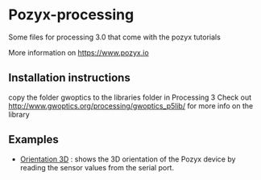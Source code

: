# Pozyx-processing
Some files for processing 3.0 that come with the pozyx tutorials

More information on https://www.pozyx.io

## Installation instructions
copy the folder gwoptics to the libraries folder in Processing 3
Check out http://www.gwoptics.org/processing/gwoptics_p5lib/ for more info on the library

## Examples
-  [Orientation 3D] : shows the 3D orientation of the Pozyx device by reading the sensor values from the serial port.



[Orientation 3D]: https://www.pozyx.io/Documentation/Tutorials/orientation_3D

